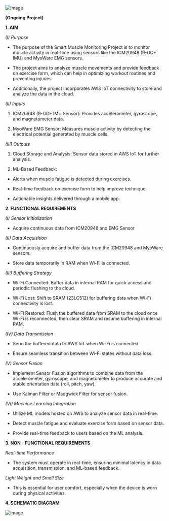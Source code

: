 ![image](https://github.com/user-attachments/assets/c9f50694-41e5-4b65-bc89-ea9a9235157b)


**(Ongoing Project)**




**1. AIM**

_(I) Purpose_

   * The purpose of the Smart Muscle Monitoring Project is to monitor muscle activity in real-time using sensors like the ICM20948 (9-DOF IMU) and MyoWare EMG sensors.
  
   * The project aims to analyze muscle movements and provide feedback on exercise form, which can help in optimizing workout routines and preventing injuries.
  
   * Additionally, the project incorporates AWS IoT connectivity to store and analyze the data in the cloud.


_(II) Inputs_

  1. ICM20948 (9-DOF IMU Sensor): Provides accelerometer, gyroscope, and magnetometer data.
    
  2. MyoWare EMG Sensor: Measures muscle activity by detecting the electrical potential generated by muscle cells.


_(III) Outputs_

  1. Cloud Storage and Analysis: Sensor data stored in AWS IoT for further analysis.
    
  2. ML-Based Feedback:
     
   * Alerts when muscle fatigue is detected during exercises.

   * Real-time feedback on exercise form to help improve technique.
  
   * Actionable insights delivered through a mobile app.




**2. FUNCTIONAL REQUIREMENTS**

_(I) Sensor Initialization_

   * Acquire continuous data from ICM20948 and EMG Sensor


_(II) Data Acquisition_

   * Continuously acquire and buffer data from the ICM20948 and MyoWare sensors.
  
   * Store data temporarily in RAM when Wi-Fi is connected.


_(III) Buffering Strategy_

   * Wi-Fi Connected: Buffer data in internal RAM for quick access and periodic flushing to the cloud.
  
   * Wi-Fi Lost: Shift to SRAM (23LC512) for buffering data when Wi-Fi connectivity is lost.
  
   * Wi-Fi Restored: Flush the buffered data from SRAM to the cloud once Wi-Fi is reconnected, then clear SRAM and resume buffering in internal RAM.


_(IV) Data Transmission_

  * Send the buffered data to AWS IoT when Wi-Fi is connected.
  
  * Ensure seamless transition between Wi-Fi states without data loss.


_(V) Sensor Fusion_

   * Implement Sensor Fusion algorithms to combine data from the accelerometer, gyroscope, and magnetometer to produce accurate and stable orientation data (roll, pitch, yaw).
  
   * Use Kalman Filter or Madgwick Filter for sensor fusion.


_(VI) Machine Learning Integration_

   *  Utilize ML models hosted on AWS to analyze sensor data in real-time.
  
   * Detect muscle fatigue and evaluate exercise form based on sensor data.
  
   * Provide real-time feedback to users based on the ML analysis.




**3. NON - FUNCTIONAL REQUIREMENTS**


_Real-time Performance_

   * The system must operate in real-time, ensuring minimal latency in data acquisition, transmission, and ML-based feedback.


_Light Weight and Small Size_

   * This is essential for user comfort, especially when the device is worn during physical activities.




**4. SCHEMATIC DIAGRAM**

![image](https://github.com/user-attachments/assets/b129d03f-13da-4436-a5fd-f8e6e673fc4c)

